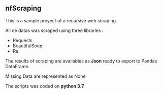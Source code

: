 ## nfScraping
This is a sample proyect of a recursive web scraping.

All de datas was scraped using three libraries :
  - Requests
  - BeautifulSoup
  - Re
  
The results of scraping are availables as **Json** ready to export to Pandas DataFrame.

Missing Data are represented as None

The scripts was coded on **python 3.7**
